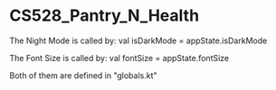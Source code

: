 # CS528_Pantry_N_Health

The Night Mode is called by: val isDarkMode = appState.isDarkMode

The Font Size is called by: val fontSize = appState.fontSize

Both of them are defined in "globals.kt"

